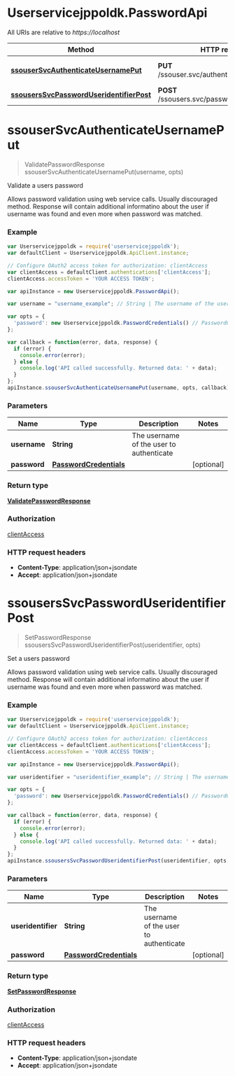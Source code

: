 # Userservicejppoldk.PasswordApi

All URIs are relative to *https://localhost*

Method | HTTP request | Description
------------- | ------------- | -------------
[**ssouserSvcAuthenticateUsernamePut**](PasswordApi.md#ssouserSvcAuthenticateUsernamePut) | **PUT** /ssouser.svc/authenticate/{username} | Validate a users password
[**ssousersSvcPasswordUseridentifierPost**](PasswordApi.md#ssousersSvcPasswordUseridentifierPost) | **POST** /ssousers.svc/password/{useridentifier} | Set a users password


<a name="ssouserSvcAuthenticateUsernamePut"></a>
# **ssouserSvcAuthenticateUsernamePut**
> ValidatePasswordResponse ssouserSvcAuthenticateUsernamePut(username, opts)

Validate a users password

Allows password validation using web service calls. Usually discouraged method. Response will contain additional informatino about the user if username was found and even more when password was matched.

### Example
```javascript
var Userservicejppoldk = require('userservicejppoldk');
var defaultClient = Userservicejppoldk.ApiClient.instance;

// Configure OAuth2 access token for authorization: clientAccess
var clientAccess = defaultClient.authentications['clientAccess'];
clientAccess.accessToken = 'YOUR ACCESS TOKEN';

var apiInstance = new Userservicejppoldk.PasswordApi();

var username = "username_example"; // String | The username of the user to authenticate

var opts = { 
  'password': new Userservicejppoldk.PasswordCredentials() // PasswordCredentials | 
};

var callback = function(error, data, response) {
  if (error) {
    console.error(error);
  } else {
    console.log('API called successfully. Returned data: ' + data);
  }
};
apiInstance.ssouserSvcAuthenticateUsernamePut(username, opts, callback);
```

### Parameters

Name | Type | Description  | Notes
------------- | ------------- | ------------- | -------------
 **username** | **String**| The username of the user to authenticate | 
 **password** | [**PasswordCredentials**](PasswordCredentials.md)|  | [optional] 

### Return type

[**ValidatePasswordResponse**](ValidatePasswordResponse.md)

### Authorization

[clientAccess](../README.md#clientAccess)

### HTTP request headers

 - **Content-Type**: application/json+jsondate
 - **Accept**: application/json+jsondate

<a name="ssousersSvcPasswordUseridentifierPost"></a>
# **ssousersSvcPasswordUseridentifierPost**
> SetPasswordResponse ssousersSvcPasswordUseridentifierPost(useridentifier, opts)

Set a users password

Allows password validation using web service calls. Usually discouraged method. Response will contain additional informatino about the user if username was found and even more when password was matched.

### Example
```javascript
var Userservicejppoldk = require('userservicejppoldk');
var defaultClient = Userservicejppoldk.ApiClient.instance;

// Configure OAuth2 access token for authorization: clientAccess
var clientAccess = defaultClient.authentications['clientAccess'];
clientAccess.accessToken = 'YOUR ACCESS TOKEN';

var apiInstance = new Userservicejppoldk.PasswordApi();

var useridentifier = "useridentifier_example"; // String | The username of the user to authenticate

var opts = { 
  'password': new Userservicejppoldk.PasswordCredentials() // PasswordCredentials | 
};

var callback = function(error, data, response) {
  if (error) {
    console.error(error);
  } else {
    console.log('API called successfully. Returned data: ' + data);
  }
};
apiInstance.ssousersSvcPasswordUseridentifierPost(useridentifier, opts, callback);
```

### Parameters

Name | Type | Description  | Notes
------------- | ------------- | ------------- | -------------
 **useridentifier** | **String**| The username of the user to authenticate | 
 **password** | [**PasswordCredentials**](PasswordCredentials.md)|  | [optional] 

### Return type

[**SetPasswordResponse**](SetPasswordResponse.md)

### Authorization

[clientAccess](../README.md#clientAccess)

### HTTP request headers

 - **Content-Type**: application/json+jsondate
 - **Accept**: application/json+jsondate

